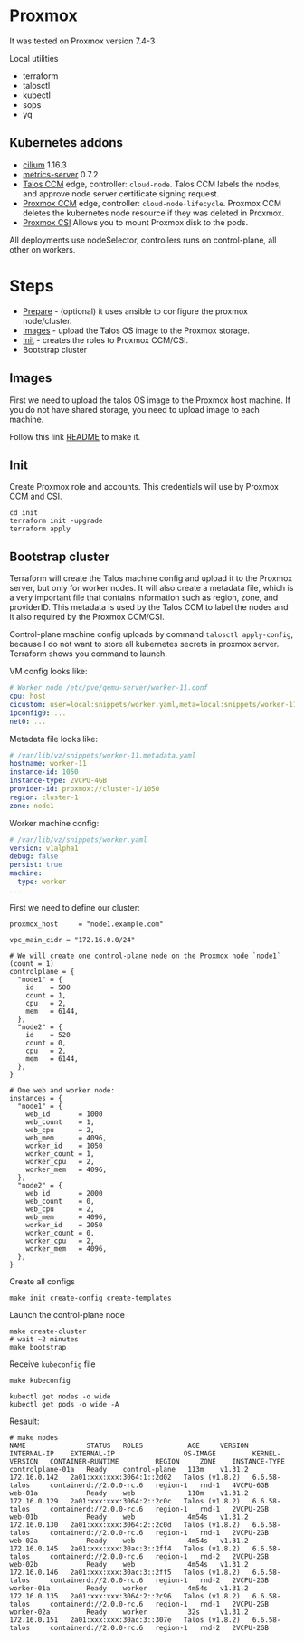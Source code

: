# Proxmox

It was tested on Proxmox version 7.4-3

Local utilities

* terraform
* talosctl
* kubectl
* sops
* yq

## Kubernetes addons

* [cilium](https://github.com/cilium/cilium) 1.16.3
* [metrics-server](https://github.com/kubernetes-sigs/metrics-server) 0.7.2
* [Talos CCM](https://github.com/siderolabs/talos-cloud-controller-manager) edge, controller: `cloud-node`.
Talos CCM labels the nodes, and approve node server certificate signing request.
* [Proxmox CCM](https://github.com/sergelogvinov/proxmox-cloud-controller-manager) edge, controller: `cloud-node-lifecycle`.
Proxmox CCM deletes the kubernetes node resource if they was deleted in Proxmox.
* [Proxmox CSI](https://github.com/sergelogvinov/proxmox-csi-plugin)
Allows you to mount Proxmox disk to the pods.

All deployments use nodeSelector, controllers runs on control-plane, all other on workers.

# Steps

* [Prepare](prepare/) - (optional) it uses ansible to configure the proxmox node/cluster.
* [Images](images/) - upload the Talos OS image to the Proxmox storage.
* [Init](init/) - creates the roles to Proxmox CCM/CSI.
* Bootstrap cluster

## Images

First we need to upload the talos OS image to the Proxmox host machine.
If you do not have shared storage, you need to upload image to each machine.

Follow this link [README](images/README.md) to make it.

## Init

Create Proxmox role and accounts.
This credentials will use by Proxmox CCM and CSI.

```shell
cd init
terraform init -upgrade
terraform apply
```

## Bootstrap cluster

Terraform will create the Talos machine config and upload it to the Proxmox server, but only for worker nodes.
It will also create a metadata file, which is a very important file that contains information such as region, zone, and providerID.
This metadata is used by the Talos CCM to label the nodes and it also required by the Proxmox CCM/CSI.

Control-plane machine config uploads by command `talosctl apply-config`, because I do not want to store all kubernetes secrets in proxmox server.
Terraform shows you command to launch.

VM config looks like:

```yaml
# Worker node /etc/pve/qemu-server/worker-11.conf
cpu: host
cicustom: user=local:snippets/worker.yaml,meta=local:snippets/worker-11.metadata.yaml
ipconfig0: ...
net0: ...
```

Metadata file looks like:

```yaml
# /var/lib/vz/snippets/worker-11.metadata.yaml
hostname: worker-11
instance-id: 1050
instance-type: 2VCPU-4GB
provider-id: proxmox://cluster-1/1050
region: cluster-1
zone: node1
```

Worker machine config:

```yaml
# /var/lib/vz/snippets/worker.yaml
version: v1alpha1
debug: false
persist: true
machine:
  type: worker
...
```

First we need to define our cluster:

```hcl
proxmox_host     = "node1.example.com"

vpc_main_cidr = "172.16.0.0/24"

# We will create one control-plane node on the Proxmox node `node1` (count = 1)
controlplane = {
  "node1" = {
    id    = 500
    count = 1,
    cpu   = 2,
    mem   = 6144,
  },
  "node2" = {
    id    = 520
    count = 0,
    cpu   = 2,
    mem   = 6144,
  },
}

# One web and worker node:
instances = {
  "node1" = {
    web_id       = 1000
    web_count    = 1,
    web_cpu      = 2,
    web_mem      = 4096,
    worker_id    = 1050
    worker_count = 1,
    worker_cpu   = 2,
    worker_mem   = 4096,
  },
  "node2" = {
    web_id       = 2000
    web_count    = 0,
    web_cpu      = 2,
    web_mem      = 4096,
    worker_id    = 2050
    worker_count = 0,
    worker_cpu   = 2,
    worker_mem   = 4096,
  },
}
```

Create all configs

```shell
make init create-config create-templates
```

Launch the control-plane node

```shell
make create-cluster
# wait ~2 minutes
make bootstrap
```

Receive `kubeconfig` file

```shell
make kubeconfig
```

```shell
kubectl get nodes -o wide
kubectl get pods -o wide -A
```

Resault:

```shell
# make nodes
NAME               STATUS   ROLES           AGE     VERSION   INTERNAL-IP    EXTERNAL-IP                 OS-IMAGE         KERNEL-VERSION   CONTAINER-RUNTIME         REGION     ZONE    INSTANCE-TYPE
controlplane-01a   Ready    control-plane   113m    v1.31.2   172.16.0.142   2a01:xxx:xxx:3064:1::2d02   Talos (v1.8.2)   6.6.58-talos     containerd://2.0.0-rc.6   region-1   rnd-1   4VCPU-6GB
web-01a            Ready    web             110m    v1.31.2   172.16.0.129   2a01:xxx:xxx:3064:2::2c0c   Talos (v1.8.2)   6.6.58-talos     containerd://2.0.0-rc.6   region-1   rnd-1   2VCPU-2GB
web-01b            Ready    web             4m54s   v1.31.2   172.16.0.130   2a01:xxx:xxx:3064:2::2c0d   Talos (v1.8.2)   6.6.58-talos     containerd://2.0.0-rc.6   region-1   rnd-1   2VCPU-2GB
web-02a            Ready    web             4m54s   v1.31.2   172.16.0.145   2a01:xxx:xxx:30ac:3::2ff4   Talos (v1.8.2)   6.6.58-talos     containerd://2.0.0-rc.6   region-1   rnd-2   2VCPU-2GB
web-02b            Ready    web             4m54s   v1.31.2   172.16.0.146   2a01:xxx:xxx:30ac:3::2ff5   Talos (v1.8.2)   6.6.58-talos     containerd://2.0.0-rc.6   region-1   rnd-2   2VCPU-2GB
worker-01a         Ready    worker          4m54s   v1.31.2   172.16.0.135   2a01:xxx:xxx:3064:2::2c96   Talos (v1.8.2)   6.6.58-talos     containerd://2.0.0-rc.6   region-1   rnd-1   2VCPU-2GB
worker-02a         Ready    worker          32s     v1.31.2   172.16.0.151   2a01:xxx:xxx:30ac:3::307e   Talos (v1.8.2)   6.6.58-talos     containerd://2.0.0-rc.6   region-1   rnd-2   2VCPU-2GB
```
